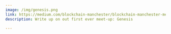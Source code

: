 ```yaml
---
image: /img/genesis.png
link: https://medium.com/blockchain-manchester/blockchain-manchester-meetup-0-genesis-4ef91c0682a
description: Write up on out first ever meet-up: Genesis

---
```

